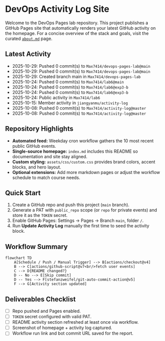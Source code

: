 # DevOps Activity Log Site

Welcome to the DevOps Pages lab repository. This project publishes a GitHub Pages
site that automatically renders your latest GitHub activity on the homepage.
For a concise overview of the stack and goals, visit the curated [`about.md`](about.md) page.

## Latest Activity
<!-- ACTIVITY-LOG:START -->
- 2025-10-29: Pushed 0 commit(s) to `Max7414/devops-pages-lab@main`
- 2025-10-29: Pushed 0 commit(s) to `Max7414/devops-pages-lab@main`
- 2025-10-29: Created branch main in `Max7414/devops-pages-lab`
- 2025-10-24: Pushed 0 commit(s) to `Max7414/lab6@main`
- 2025-10-24: Pushed 0 commit(s) to `Max7414/lab6@exp3-b`
- 2025-10-24: Pushed 0 commit(s) to `Max7414/lab6@exp3-b`
- 2025-10-24: Public activity in `Max7414/lab6`
- 2025-10-15: Member activity in `jiangyanmu/activity-log`
- 2025-10-08: Pushed 0 commit(s) to `Max7414/activity-log@master`
- 2025-10-08: Pushed 0 commit(s) to `Max7414/activity-log@master`
<!-- ACTIVITY-LOG:END -->

## Repository Highlights

- **Automated feed:** Weekday cron workflow gathers the 10 most recent public GitHub events.
- **Single-source homepage:** `index.md` includes this README so documentation and site stay aligned.
- **Custom styling:** `assets/css/custom.css` provides brand colors, accent blocks, and hero layout.
- **Optional extensions:** Add more markdown pages or adjust the workflow schedule to match course needs.

## Quick Start

1. Create a GitHub repo and push this project (`main` branch).
2. Generate a PAT with `public_repo` scope (or `repo` for private events) and store it as the `TOKEN` secret.
3. Enable GitHub Pages: Settings → Pages → Branch `main`, folder `/`.
4. Run **Update Activity Log** manually the first time to seed the activity block.

## Workflow Summary

```mermaid
flowchart TD
    A[Schedule / Push / Manual Trigger] --> B[actions/checkout@v4]
    B --> C[actions/github-script@v7<br/>fetch user events]
    C --> D{README changed?}
    D -- No --> E[Skip commit]
    D -- Yes --> F[stefanzweifel/git-auto-commit-action@v5]
    F --> G[Activity section updated]
```

## Deliverables Checklist

- [ ] Repo pushed and Pages enabled.
- [ ] `TOKEN` secret configured with valid PAT.
- [ ] README activity section refreshed at least once via workflow.
- [ ] Screenshot of homepage + activity log captured.
- [ ] Workflow run link and bot commit URL saved for the report.
